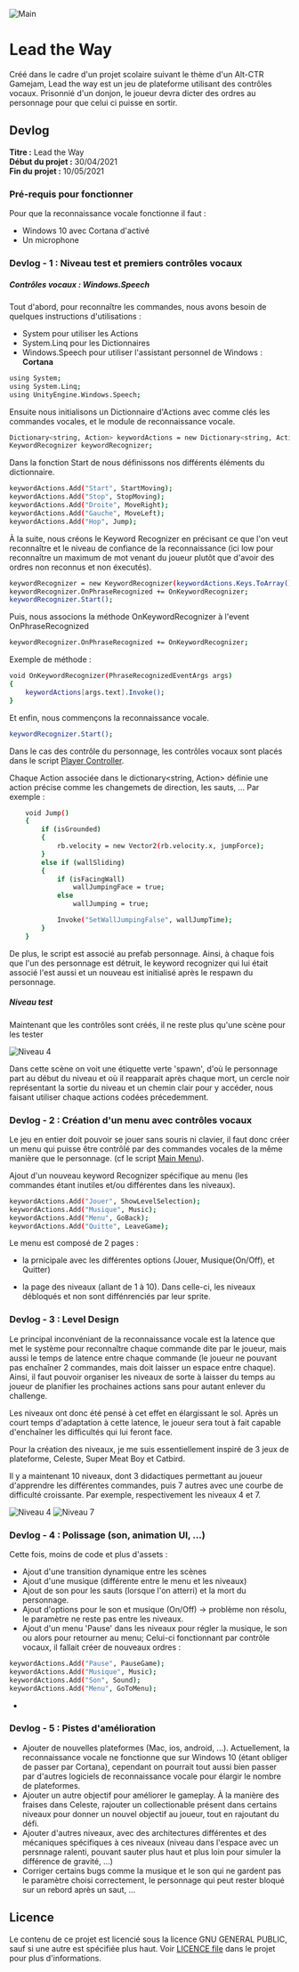 ![Main](Main.png)

# Lead the Way

Créé dans le cadre d'un projet scolaire suivant le thème d'un Alt-CTR Gamejam, Lead the way est un jeu de plateforme utilisant des contrôles vocaux. Prisonnié d'un donjon, le joueur devra dicter des ordres au personnage pour que celui ci puisse en sortir.

## Devlog

**Titre :**   Lead the Way <br />
**Début du projet :** 30/04/2021 <br />
**Fin du projet :** 10/05/2021

### Pré-requis pour fonctionner

Pour que la reconnaissance vocale fonctionne il faut :
- Windows 10 avec Cortana d'activé
- Un microphone

### Devlog - 1 : Niveau test et premiers contrôles vocaux


##### Contrôles vocaux : Windows.Speech

Tout d'abord, pour reconnaître les commandes, nous avons besoin de quelques instructions d'utilisations :
- System pour utiliser les Actions
- System.Linq pour les Dictionnaires
- Windows.Speech pour utiliser l'assistant personnel de Windows : **Cortana**

```bash
using System;
using System.Linq;
using UnityEngine.Windows.Speech;
```

Ensuite nous initialisons un Dictionnaire d'Actions avec comme clés les commandes vocales, et le module de reconnaissance vocale.

```bash
Dictionary<string, Action> keywordActions = new Dictionary<string, Action>();
KeywordRecognizer keywordRecognizer;
```

Dans la fonction Start de nous définissons nos différents éléments du dictionnaire.

```bash
keywordActions.Add("Start", StartMoving);
keywordActions.Add("Stop", StopMoving);
keywordActions.Add("Droite", MoveRight);
keywordActions.Add("Gauche", MoveLeft);
keywordActions.Add("Hop", Jump);
```

À la suite, nous créons le Keyword Recognizer en précisant ce que l'on veut reconnaître et le niveau de confiance de la reconnaissance (ici low pour reconnaître un maximum de mot venant du joueur plutôt que d'avoir des ordres non reconnus et non éxecutés).

```bash
keywordRecognizer = new KeywordRecognizer(keywordActions.Keys.ToArray(), ConfidenceLevel.Low);
keywordRecognizer.OnPhraseRecognized += OnKeywordRecognizer;
keywordRecognizer.Start();
```

Puis, nous associons la méthode OnKeywordRecognizer à l'event OnPhraseRecognized

```bash
keywordRecognizer.OnPhraseRecognized += OnKeywordRecognizer;
```
Exemple de méthode :

```bash
void OnKeywordRecognizer(PhraseRecognizedEventArgs args)
{
    keywordActions[args.text].Invoke();
}
```

Et enfin, nous commençons la reconnaissance vocale.

```bash
keywordRecognizer.Start();
```

Dans le cas des contrôle du personnage, les contrôles vocaux sont placés dans le script [Player Controller](https://github.com/Arthur-bot/Lead-the-way/blob/main/Lead%20the%20Way/Assets/Script/PlayerController.cs).

Chaque Action associée dans le dictionary<string, Action> définie une action précise comme les changemets de direction, les sauts, ...
Par exemple :

```bash
    void Jump()
    {
        if (isGrounded)
        {
            rb.velocity = new Vector2(rb.velocity.x, jumpForce);
        }
        else if (wallSliding)
        {
            if (isFacingWall)
                wallJumpingFace = true;
            else
                wallJumping = true;

            Invoke("SetWallJumpingFalse", wallJumpTime);
        }
    }
```

De plus, le script est associé au prefab personnage. Ainsi, à chaque fois que l'un des personnage est détruit, le keyword recognizer qui lui était associé l'est aussi et un nouveau est initialisé après le respawn du personnage.

##### Niveau test

Maintenant que les contrôles sont créés, il ne reste plus qu'une scène pour les tester 

![Niveau 4](Example1.png)

Dans cette scène on voit une étiquette verte 'spawn', d'où le personnage part au début du niveau et où il reapparait après chaque mort, un cercle noir représentant la sortie du niveau et un chemin clair pour y accéder, nous faisant utiliser chaque actions codées précedemment.

### Devlog - 2 : Création d'un menu avec contrôles vocaux

Le jeu en entier doit pouvoir se jouer sans souris ni clavier, il faut donc créer un menu qui puisse être contrôlé par des commandes vocales de la même manière que le personnage. (cf le script [Main Menu](https://github.com/Arthur-bot/Lead-the-way/blob/main/Lead%20the%20Way/Assets/Script/MainMenu.cs)).

Ajout d'un nouveau keyword Recognizer spécifique au menu (les commandes étant inutiles et/ou différentes dans les niveaux).

```bash
keywordActions.Add("Jouer", ShowLevelSelection);
keywordActions.Add("Musique", Music);
keywordActions.Add("Menu", GoBack);
keywordActions.Add("Quitte", LeaveGame);
```

Le menu est composé de 2 pages : 
- la prnicipale avec les différentes options (Jouer, Musique(On/Off), et Quitter)



- la page des niveaux (allant de 1 à 10). Dans celle-ci, les niveaux débloqués et non sont diffénrenciés par leur sprite.
 

### Devlog - 3 : Level Design

Le principal inconvéniant de la reconnaissance vocale est la latence que met le système pour reconnaître chaque commande dite par le joueur, mais aussi le temps de latence entre chaque commande (le joueur ne pouvant pas enchaîner 2 commandes, mais doit laisser un espace entre chaque). Ainsi, il faut pouvoir organiser les niveaux de sorte à laisser du temps au joueur de planifier les prochaines actions sans pour autant enlever du challenge.

Les niveaux ont donc été pensé à cet effet en élargissant le sol. Après un court temps d'adaptation à cette latence, le joueur sera tout à fait capable d'enchaîner les difficultés qui lui feront face.

Pour la création des niveaux, je me suis essentiellement inspiré de 3 jeux de plateforme, Celeste, Super Meat Boy et Catbird.

Il y a maintenant 10 niveaux, dont 3 didactiques permettant au joueur d'apprendre les différentes commandes, puis 7 autres avec une courbe de difficulté croissante. Par exemple, respectivement les niveaux 4 et 7.

![Niveau 4](Example1.png)
![Niveau 7](Example2.png)


### Devlog - 4 : Polissage (son, animation UI, ...)

Cette fois, moins de code et plus d'assets :
- Ajout d'une transition dynamique entre les scènes
- Ajout d'une musique (différente entre le menu et les niveaux)
- Ajout de son pour les sauts (lorsque l'on atterri) et la mort du personnage.
- Ajout d'options pour le son et musique (On/Off) -> problème non résolu, le paramètre ne reste pas entre les niveaux.
- Ajout d'un menu 'Pause' dans les niveaux pour régler la musique, le son ou alors pour retourner au menu; Celui-ci fonctionnant par contrôle vocaux, il fallait créer de nouveaux ordres : 

```bash
keywordActions.Add("Pause", PauseGame);
keywordActions.Add("Musique", Music);
keywordActions.Add("Son", Sound);
keywordActions.Add("Menu", GoToMenu);
```

- 

### Devlog - 5 : Pistes d'amélioration

- Ajouter de nouvelles plateformes (Mac, ios, android, ...). Actuellement, la reconnaissance vocale ne fonctionne que sur Windows 10 (étant obliger de passer par Cortana), cependant on pourrait tout aussi bien passer par d'autres logiciels de reconnaissance vocale pour élargir le nombre de plateformes.
- Ajouter un autre objectif pour améliorer le gameplay. À la manière des fraises dans Celeste, rajouter un collectionable présent dans certains niveaux pour donner un nouvel objectif au joueur, tout en rajoutant du défi.
- Ajouter d'autres niveaux, avec des architectures différentes et des mécaniques spécifiques à ces niveaux (niveau dans l'espace avec un persnnage ralenti, pouvant sauter plus haut et plus loin pour simuler la différence de gravité, ...)
- Corriger certains bugs comme la musique et le son qui ne gardent pas le paramètre choisi correctement, le personnage qui peut rester bloqué sur un rebord après un saut, ...

## Licence
Le contenu de ce projet est licencié sous la licence  GNU GENERAL PUBLIC, sauf si une autre est spécifiée plus haut. Voir [LICENCE file](https://github.com/Arthur-bot/Lead-the-way/blob/main/LICENSE) dans le projet pour plus d'informations.
